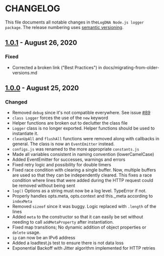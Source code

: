 # CHANGELOG

This file documents all notable changes in the`LogDNA Node.js logger package`. The release numbering uses [semantic versioning](http://semver.org).

## [1.0.1] - August 26, 2020
### Fixed
* Corrected a broken link ("Best Practices") in docs/migrating-from-older-versions.md

## [1.0.0] - August 25, 2020
### Changed
* Removed `debug` since it's not compatible everywhere.  See
  issue [#89](https://github.com/logdna/nodejs/issues/89)
* `class Logger` forces the use of the `new` keyword
* Helper functions are broken out to declutter the class file
* `Logger` class is no longer exported.  Helper functions should be
  used to instantiate it.
* `cleanUpAll` and `flushAll` functions were removed along with
  callbacks in general.  The class is now an `EventEmitter` instead.
* `configs.js` was renamed to the more appropriate `constants.js`
* Made all variables consistent in naming convention (lowerCamelCase)
* Added EventEmitter for successes, warnings and errors
* Fixed retry logic and possibility for double timers
* Fixed race condition with clearing a single buffer. Now, multiple
  buffers are used so that they can be independently cleared. This
  fixes a race condition where lines that were added during the HTTP
  request could be removed without being sent
* `log()` Options as a string must now be a log level. TypeError if not.
* Properly handles opts.meta, opts.context and this._meta
  according to `indexMeta`
* Removed `sizeof` since it was buggy.  Logic replaced with `.length`
  of the lines
* Added `meta` to the constructor so that it can easily be set without
  needing to call `addMetaProperty` after instantiation.
* Fixed map transitions; No dynamic addition of object properties or
  `delete` usage.
* `ip` can now be an IPv6 address
* Added a loadtest.js test to ensure there is not data loss
* Exponential Backoff with Jitter algorithm implemented for HTTP retries

[1.0.1]: https://github.com/logdna/logger-node/compare/1.0.0...1.0.1
[1.0.0]: https://github.com/logdna/logger-node/tree/1.0.0
